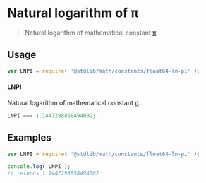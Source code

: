 Natural logarithm of π
===

> Natural logarithm of mathematical constant [π][pi].

<!-- <usage> -->

## Usage

``` javascript
var LNPI = require( '@stdlib/math/constants/float64-ln-pi' );
```

#### LNPI

Natural logarithm of mathematical constant [π][pi].

``` javascript
LNPI === 1.1447298858494002;
```

<!-- </usage> -->

<!-- <examples> -->

## Examples

``` javascript
var LNPI = require( '@stdlib/math/constants/float64-ln-pi' );

console.log( LNPI );
// returns 1.1447298858494002
```

<!-- </examples> -->

<!-- <links> -->

[pi]: https://en.wikipedia.org/wiki/Pi

<!-- </links> -->
